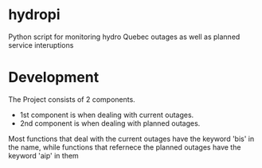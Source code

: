 # hydropi
Python script for monitoring hydro Quebec outages as well as planned service interuptions 


# Development
The Project consists of 2 components.
  - 1st component is when dealing with current outages. 
  - 2nd component is when dealing with planned outages.
  
 Most functions that deal with the current outages have the keyword 'bis' in the name, 
 while functions that refernece the planned outages have the keyword 'aip' in them
